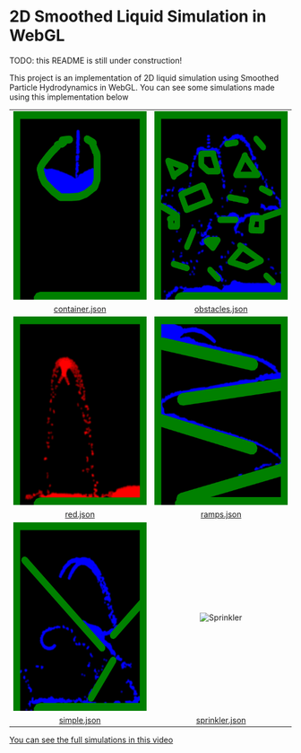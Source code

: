 # 2D Smoothed Liquid Simulation in WebGL

TODO: this README is still under construction!

This project is an implementation of 2D liquid simulation using  Smoothed Particle Hydrodynamics in WebGL.
You can see some simulations made using this implementation below


<table><thead>
</thead><tbody>
<tr>
<td align="center"><img src="images/container.gif" alt="Container" width="268" height="336"></td>
<td align="center"><img src="images/obstacles.gif" alt="Obstacles" width="268" height="336"></td>
</tr>
<tr>
<td align="center"> <a href="json/obstacles.json">container.json</a> </td>
<td align="center"> <a href="json/obstacles.json">obstacles.json</a> </td>
</tr>


<tr>
<td align="center"><img src="images/red.gif" alt="Red" width="268" height="336"></td>
<td align="center"><img src="images/ramps.gif" alt="Obstacles" width="268" height="336"></td>
</tr>
<tr>
<td align="center"> <a href="json/red.json">red.json</a> </td>
<td align="center"> <a href="json/ramps.json">ramps.json</a> </td>
</tr>


<tr>
<td align="center"><img src="images/simple.gif" alt="Simple" width="268" height="336"></td>
<td align="center"><img src="images/sprinkler.gif" alt="Sprinkler" width="268" height="336"></td>
</tr>
<tr>
<td align="center"> <a href="json/simple.json">simple.json</a> </td>
<td align="center"> <a href="json/sprinkler.json">sprinkler.json</a> </td>
</tr>

</tbody></table>

[You can see the full simulations in this video](https://www.youtube.com/watch?v=SHvIOMl7-pQ)

